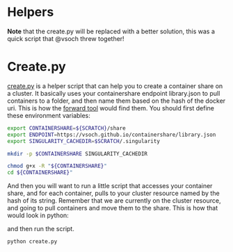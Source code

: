 # Helpers

**Note** that the create.py will be replaced with a better solution, this was a quick script that @vsoch threw together!

# Create.py

[create.py](create.py) is a helper script that can help you to create a container share on
a cluster. It basically uses your containershare endpoint library.json to pull containers to
a folder, and then name them based on the hash of the docker uri. This is how the 
[forward tool](https://www.github.com/vsoch/forward) would find them. You should first 
define these environment variables:

```bash
export CONTAINERSHARE=${SCRATCH}/share
export ENDPOINT=https://vsoch.github.io/containershare/library.json
export SINGULARITY_CACHEDIR=$SCRATCH/.singularity

mkdir -p $CONTAINERSHARE SINGULARITY_CACHEDIR

chmod g+x -R "${CONTAINERSHARE}"
cd ${CONTAINERSHARE}"
```

And then you will want to run a little script that accesses your container share, and for each container, pulls to
your cluster resource named by the hash of its string. Remember that we are currently on the cluster
resource, and going to pull containers and move them to the share. This is how that would look in python:

and then run the script.

```
python create.py
```
